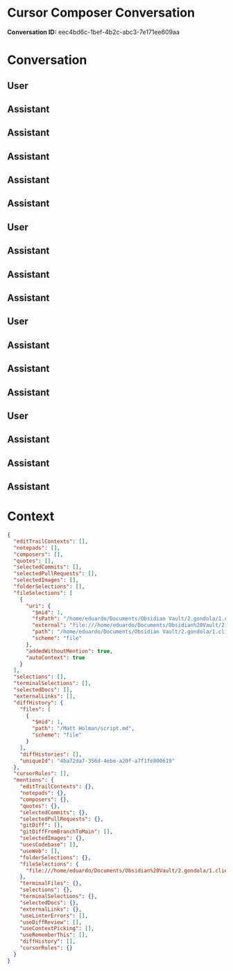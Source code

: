 # Cursor Composer Conversation

**Conversation ID:** eec4bd6c-1bef-4b2c-abc3-7e171ee609aa

# Conversation

## User



## Assistant



## Assistant



## Assistant



## Assistant



## Assistant



## User



## Assistant



## Assistant



## Assistant



## User



## Assistant



## Assistant



## Assistant



## User



## Assistant



## Assistant



## Assistant



# Context

```json
{
  "editTrailContexts": [],
  "notepads": [],
  "composers": [],
  "quotes": [],
  "selectedCommits": [],
  "selectedPullRequests": [],
  "selectedImages": [],
  "folderSelections": [],
  "fileSelections": [
    {
      "uri": {
        "$mid": 1,
        "fsPath": "/home/eduardo/Documents/Obsidian Vault/2.gondola/1.clients/linar/clients/cripps/Matt Holman/script.md",
        "external": "file:///home/eduardo/Documents/Obsidian%20Vault/2.gondola/1.clients/linar/clients/cripps/Matt%20Holman/script.md",
        "path": "/home/eduardo/Documents/Obsidian Vault/2.gondola/1.clients/linar/clients/cripps/Matt Holman/script.md",
        "scheme": "file"
      },
      "addedWithoutMention": true,
      "autoContext": true
    }
  ],
  "selections": [],
  "terminalSelections": [],
  "selectedDocs": [],
  "externalLinks": [],
  "diffHistory": {
    "files": [
      {
        "$mid": 1,
        "path": "/Matt Holman/script.md",
        "scheme": "file"
      }
    ],
    "diffHistories": [],
    "uniqueId": "4ba72da7-356d-4ebe-a20f-a7f1fe800619"
  },
  "cursorRules": [],
  "mentions": {
    "editTrailContexts": {},
    "notepads": {},
    "composers": {},
    "quotes": {},
    "selectedCommits": {},
    "selectedPullRequests": {},
    "gitDiff": [],
    "gitDiffFromBranchToMain": [],
    "selectedImages": {},
    "usesCodebase": [],
    "useWeb": [],
    "folderSelections": {},
    "fileSelections": {
      "file:///home/eduardo/Documents/Obsidian%20Vault/2.gondola/1.clients/linar/clients/cripps/Matt%20Holman/script.md": []
    },
    "terminalFiles": {},
    "selections": {},
    "terminalSelections": {},
    "selectedDocs": {},
    "externalLinks": {},
    "useLinterErrors": [],
    "useDiffReview": [],
    "useContextPicking": [],
    "useRememberThis": [],
    "diffHistory": [],
    "cursorRules": {}
  }
}
```

